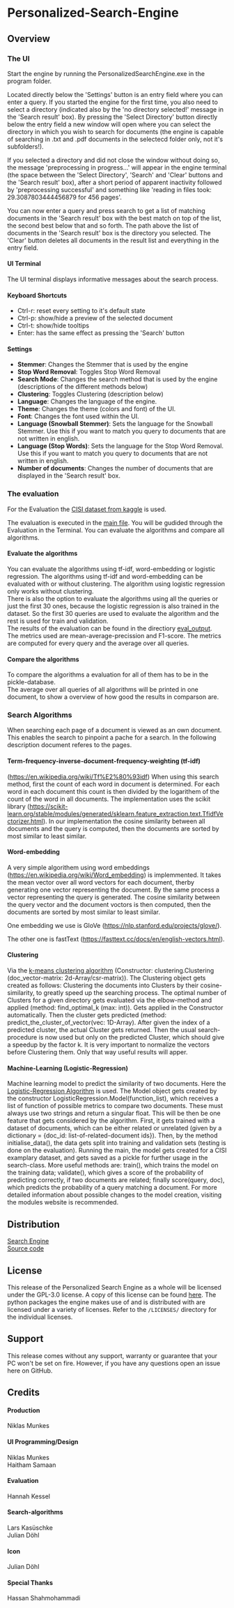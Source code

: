 # Personalized-Search-Engine

## Overview


### The UI
Start the engine by running the PersonalizedSearchEngine.exe in the program folder.

Located directly below the 'Settings' button is an entry field where you can enter a query. If you started the engine for the first time, you also need to select a directory (indicated also by the 'no directory selected!' message in the 'Search result' box). By pressing the 'Select Directory' button directly below the entry field a new window will open where you can select the directory in which you wish to search for documents (the engine is capable of searching in .txt and .pdf documents in the selectecd folder only, not it's subfolders!). 

If you selected a directory and did not close the window without doing so, the message 'preprocessing in progress...' will appear in the engine terminal (the space between the 'Select Directory', 'Search' and 'Clear' buttons and the 'Search result' box), after a short period of apparent inactivity followed by 'preprocessing successful' and something like 'reading in files took: 29.3087803444456879 for 456 pages'. 

You can now enter a query and press search to get a list of matching documents in the 'Search result' box with the best match on top of the list, the second best below that and so forth. The path above the list of documents in the 'Search result' box is the directory you selected. The 'Clear' button deletes all documents in the result list and everything in the entry field.

#### UI Terminal
The UI terminal displays informative messages about the search process.

#### Keyboard Shortcuts
- Ctrl-r: reset every setting to it's default state
- Ctrl-p: show/hide a preview of the selected document
- Ctrl-t: show/hide tooltips
- Enter: has the same effect as pressing the 'Search' button

#### Settings
- **Stemmer**: Changes the Stemmer that is used by the engine
- **Stop Word Removal**: Toggles Stop Word Removal
- **Search Mode**: Changes the search method that is used by the engine (descriptions of the different methods below)
- **Clustering**: Toggles Clustering (description below)
- **Language**: Changes the language of the engine.
- **Theme**: Changes the theme (colors and font) of the UI.
- **Font**: Changes the font used within the UI.
- **Language (Snowball Stemmer)**: Sets the language for the Snowball Stemmer. Use this if you want to match you query to documents that are not written in english.
- **Language (Stop Words)**: Sets the language for the Stop Word Removal. Use this if you want to match you query to documents that are not written in english.
- **Number of documents**: Changes the number of documents that are displayed in the 'Search result' box.


### The evaluation
For the Evaluation the [CISI dataset from kaggle](https://www.kaggle.com/dmaso01dsta/cisi-a-dataset-for-information-retrieval) is used. 

The evaluation is executed in the [main file](https://github.com/L-Kasu/Personalized-Search-Engine/blob/main/main.py). You will be gudided through the Evaluation in the Terminal. You can evaluate the algorithms and compare all algorithms. 

#### Evaluate the algorithms
You can evaluate the algorithms using tf-idf, word-embedding or logistic regression. The algorithms using tf-idf and word-embedding can be evaluated with or without clustering. The algorithm using logistic regression only works without clustering.  
There is also the option to evaluate the algorithms using all the queries or just the first 30 ones, because the logistic regression is also trained in the dataset. So the first 30 queries are used to evaluate the algorithm and the rest is used for train and validation.  
The results of the evaluation can be found in the directiory [eval_output](https://github.com/L-Kasu/Personalized-Search-Engine/tree/main/eval_output).  
The metrics used are mean-average-precission and F1-score. The metrics are computed for every query and the average over all queries.  
#### Compare the algorithms
To compare the algorithms a evaluation for all of them has to be in the pickle-database.  
The average over all queries of all algorithms will be printed in one document, to show a overview of how good the results in comparson are.


### Search Algorithms
When searching each page of a document is viewed as an own document. This enables the search to pinpoint a pache for a search. In the following description document referes to the pages.

#### Term-frequency-inverse-document-frequency-weighting (tf-idf)
(https://en.wikipedia.org/wiki/Tf%E2%80%93idf)
When using this search method, first the count of each word in document is determined. For each word in each document this count is then divided by the logarithem of the count of the word in all documents. The implementation uses the scikit library (https://scikit-learn.org/stable/modules/generated/sklearn.feature_extraction.text.TfidfVectorizer.html).
In our implementation the cosine similarity between all documents and the query is computed, then the documents are sorted by most similar to least similar.

#### Word-embedding
A very simple algorithem using word embeddings (https://en.wikipedia.org/wiki/Word_embedding) is implemmented. It takes the mean vector over all word vectors for each document, therby generating one vector representing the document. By the same process a vector representing the query is generated. The cosine similarity between the query vector and the document voctors is then computed, then the documents are sorted by most similar to least similar.

One embedding we use is GloVe (https://nlp.stanford.edu/projects/glove/).

The other one is fastText (https://fasttext.cc/docs/en/english-vectors.html).

#### Clustering

Via the [k-means clustering algorithm](https://scikit-learn.org/stable/modules/generated/sklearn.cluster.KMeans.html)
(Constructor: clustering.Clustering (doc_vector-matrix: 2d-Array/csr-matrix)).
The Clustering object gets created as follows:
Clustering the documents into Clusters by their cosine-similarity, to greatly speed up the searching process. The optimal number of Clusters for a given directory gets evaluated via the elbow-method and applied (method: find_optimal_k (max: int)). Gets applied in the Constructor automatically. Then the cluster gets predicted
(method: predict_the_cluster_of_vector(vec: 1D-Array). After given the index of a predicted cluster, the actual Cluster gets returned. Then the usual search-procedure is now used but only on the predicted Cluster, which should give a speedup by the factor k.
It is very important to normalize the vectors before Clustering them. Only that way useful results will apper.

#### Machine-Learning (Logistic-Regression)
Machine learning model to predict the similarity of two documents. Here the [Logistic-Regression Algorithm](https://scikit-learn.org/stable/modules/generated/sklearn.linear_model.LogisticRegression.html) is used.
The Model object gets created by the constructor LogisticRegression.Model(function_list), which receives a list of function of possible metrics to compare two documents. These must always use two strings and return a singular float. This will be then be one feature that gets considered by the algorithm. First, it gets trained with a dataset of documents, which can be either related or unrelated (given by a dictionary = {doc_id: list-of-related-document ids}). Then, by the method initialise_data(), the data gets split into training and validation sets (testing is done on the evaluation). Running the main, the model gets created for a CISI examplary dataset, and gets saved as a pickle for further usage in the search-class. More useful methods are: train(), which trains the model on the training data; validate(), which gives a score of the probability of predicting correctly, if two documents are related; finally score(query, doc), which predicts the probability of a query matching a document. For more detailed information about possible changes to the model creation, visiting the modules website is recommended.


## Distribution
[Search Engine](https://karylreyne.itch.io/personalized-search-engine)  
[Source code](https://github.com/L-Kasu/Personalized-Search-Engine)


## License

This release of the Personalized Search Engine as a whole will be licensed under the GPL-3.0 license. A copy of this license can be found [here](https://github.com/L-Kasu/Personalized-Search-Engine/blob/main/LICENSE.md). The python packages the engine makes use of and is distributed with are licensed under a variety of licenses. Refer to the `/LICENSES/` directory for the individual licenses.



## Support

This release comes without any support, warranty or guarantee that your PC won't be set on fire. However, if you have any questions open an issue here on GitHub.



## Credits

#### Production
Niklas Munkes

#### UI Programming/Design
Niklas Munkes  
Haitham Samaan

#### Evaluation
Hannah Kessel  

#### Search-algorithms
Lars Kasüschke  
Julian Döhl

#### Icon
Julian Döhl

#### Special Thanks
Hassan Shahmohammadi
